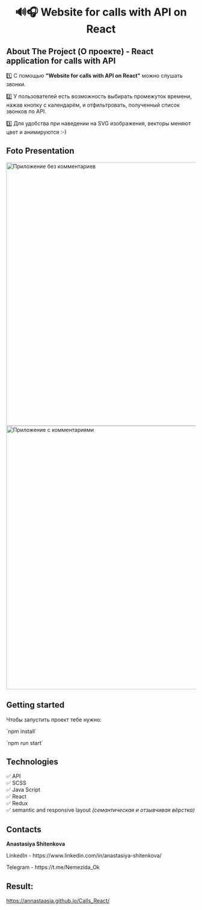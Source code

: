 <h1 align="center">🔊🎧 Website for calls with API on React </h1>
<h2>About The Project (О проекте) - React application for calls with API</h2>


1️⃣  С помощью **"Website for calls with API on React"** можно слушать звонки.

2️⃣  У пользователей есть возможность выбирать промежуток времени, нажав кнопку с календарём, и отфильтровать, полученный список звонков по API.

3️⃣  Для удобства при наведении на SVG изображения, векторы меняют цвет и анимируются :-)

<h2>Foto Presentation</h2>

<img width="700" alt="Приложение без комментариев" src="https://github.com/Annastaasia/Calls_React/assets/108290014/0a3da013-109b-4b9e-afa3-ea81b4452adf.png">
<img width="700" alt="Приложение с комментариями" src="https://github.com/Annastaasia/Calls_React/assets/108290014/9118b9da-b5f2-4107-9759-f5eeaa284f92.png">

## Getting started

Чтобы запустить проект тебе нужно:
<p> `npm install`
<p> `npm run start`

<h2>Technologies</h2>

:white_check_mark: API    
:white_check_mark: SCSS      
:white_check_mark: Java Script   
:white_check_mark: React          
:white_check_mark: Redux    
:white_check_mark: semantic and responsive layout *(семантическая и отзывчивая вёрстка)*      

<h2>Contacts</h2>

**Anastasiya Shitenkova** 
<p>  LinkedIn - https://www.linkedin.com/in/anastasiya-shitenkova/
<p>  Telegram - https://t.me/Nemezida_Ok

## Result:
https://annastaasia.github.io/Calls_React/
